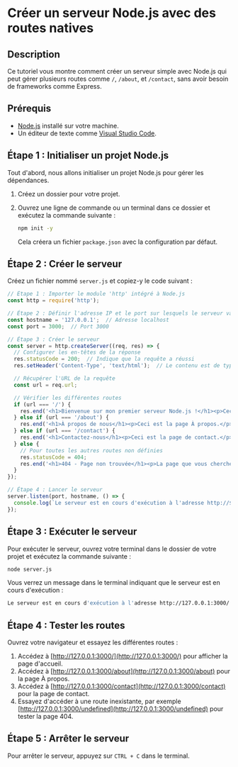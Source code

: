 # Créer un serveur Node.js avec des routes natives

## Description

Ce tutoriel vous montre comment créer un serveur simple avec Node.js qui peut gérer plusieurs routes comme `/`, `/about`, et `/contact`, sans avoir besoin de frameworks comme Express.

## Prérequis

- [Node.js](https://nodejs.org/en/download/) installé sur votre machine.
- Un éditeur de texte comme [Visual Studio Code](https://code.visualstudio.com/).

## Étape 1 : Initialiser un projet Node.js

Tout d'abord, nous allons initialiser un projet Node.js pour gérer les dépendances.

1. Créez un dossier pour votre projet.
2. Ouvrez une ligne de commande ou un terminal dans ce dossier et exécutez la commande suivante :

   ```bash
   npm init -y
   ```

   Cela créera un fichier `package.json` avec la configuration par défaut.

## Étape 2 : Créer le serveur

Créez un fichier nommé `server.js` et copiez-y le code suivant :

```javascript
// Étape 1 : Importer le module 'http' intégré à Node.js
const http = require('http');

// Étape 2 : Définir l'adresse IP et le port sur lesquels le serveur va écouter
const hostname = '127.0.0.1';  // Adresse localhost
const port = 3000;  // Port 3000

// Étape 3 : Créer le serveur
const server = http.createServer((req, res) => {
  // Configurer les en-têtes de la réponse
  res.statusCode = 200;  // Indique que la requête a réussi
  res.setHeader('Content-Type', 'text/html');  // Le contenu est de type HTML

  // Récupérer l'URL de la requête
  const url = req.url;

  // Vérifier les différentes routes
  if (url === '/') {
    res.end('<h1>Bienvenue sur mon premier serveur Node.js !</h1><p>Ceci est une réponse à une requête HTTP.</p>');
  } else if (url === '/about') {
    res.end('<h1>À propos de nous</h1><p>Ceci est la page À propos.</p>');
  } else if (url === '/contact') {
    res.end('<h1>Contactez-nous</h1><p>Ceci est la page de contact.</p>');
  } else {
    // Pour toutes les autres routes non définies
    res.statusCode = 404;
    res.end('<h1>404 - Page non trouvée</h1><p>La page que vous cherchez n\'existe pas.</p>');
  }
});

// Étape 4 : Lancer le serveur
server.listen(port, hostname, () => {
  console.log(`Le serveur est en cours d'exécution à l'adresse http://${hostname}:${port}/`);
});
```

## Étape 3 : Exécuter le serveur

Pour exécuter le serveur, ouvrez votre terminal dans le dossier de votre projet et exécutez la commande suivante :

```bash
node server.js
```

Vous verrez un message dans le terminal indiquant que le serveur est en cours d'exécution :

```bash
Le serveur est en cours d'exécution à l'adresse http://127.0.0.1:3000/
```

## Étape 4 : Tester les routes

Ouvrez votre navigateur et essayez les différentes routes :

1. Accédez à [http://127.0.0.1:3000/](http://127.0.0.1:3000/) pour afficher la page d'accueil.
2. Accédez à [http://127.0.0.1:3000/about](http://127.0.0.1:3000/about) pour la page À propos.
3. Accédez à [http://127.0.0.1:3000/contact](http://127.0.0.1:3000/contact) pour la page de contact.
4. Essayez d'accéder à une route inexistante, par exemple [http://127.0.0.1:3000/undefined](http://127.0.0.1:3000/undefined) pour tester la page 404.

## Étape 5 : Arrêter le serveur

Pour arrêter le serveur, appuyez sur `CTRL + C` dans le terminal.
